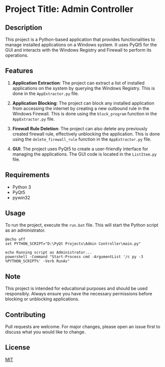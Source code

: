 # Project Title: Admin Controller

## Description
This project is a Python-based application that provides functionalities to manage installed applications on a Windows system. It uses PyQt5 for the GUI and interacts with the Windows Registry and Firewall to perform its operations.

## Features
1. **Application Extraction**: The project can extract a list of installed applications on the system by querying the Windows Registry. This is done in the `AppExtractor.py` file.

2. **Application Blocking**: The project can block any installed application from accessing the internet by creating a new outbound rule in the Windows Firewall. This is done using the `block_program` function in the `AppExtractor.py` file.

3. **Firewall Rule Deletion**: The project can also delete any previously created firewall rule, effectively unblocking the application. This is done using the `delete_firewall_rule` function in the `AppExtractor.py` file.

4. **GUI**: The project uses PyQt5 to create a user-friendly interface for managing the applications. The GUI code is located in the `ListItem.py` file.

## Requirements
- Python 3
- PyQt5
- pywin32

## Usage
To run the project, execute the `run.bat` file. This will start the Python script as an administrator.

```batchfile
@echo off
set PYTHON_SCRIPT="D:\PyQt Projects\Admin Controller\main.py"

echo Running script as Administrator...
powershell -Command "Start-Process cmd -ArgumentList '/c py -3 %PYTHON_SCRIPT%' -Verb RunAs"
```

## Note
This project is intended for educational purposes and should be used responsibly. Always ensure you have the necessary permissions before blocking or unblocking applications.

## Contributing
Pull requests are welcome. For major changes, please open an issue first to discuss what you would like to change.

## License
[MIT](https://choosealicense.com/licenses/mit/)
